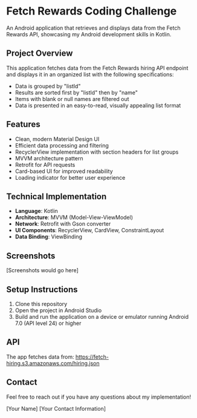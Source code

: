 # Fetch Rewards Coding Challenge

An Android application that retrieves and displays data from the Fetch Rewards API, showcasing my Android development skills in Kotlin.

## Project Overview

This application fetches data from the Fetch Rewards hiring API endpoint and displays it in an organized list with the following specifications:

- Data is grouped by "listId"
- Results are sorted first by "listId" then by "name"
- Items with blank or null names are filtered out
- Data is presented in an easy-to-read, visually appealing list format

## Features

- Clean, modern Material Design UI
- Efficient data processing and filtering
- RecyclerView implementation with section headers for list groups
- MVVM architecture pattern
- Retrofit for API requests
- Card-based UI for improved readability
- Loading indicator for better user experience

## Technical Implementation

- **Language**: Kotlin
- **Architecture**: MVVM (Model-View-ViewModel)
- **Network**: Retrofit with Gson converter
- **UI Components**: RecyclerView, CardView, ConstraintLayout
- **Data Binding**: ViewBinding

## Screenshots

[Screenshots would go here]

## Setup Instructions

1. Clone this repository
2. Open the project in Android Studio
3. Build and run the application on a device or emulator running Android 7.0 (API level 24) or higher

## API

The app fetches data from: https://fetch-hiring.s3.amazonaws.com/hiring.json

## Contact

Feel free to reach out if you have any questions about my implementation!

[Your Name]
[Your Contact Information]